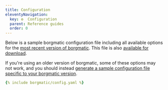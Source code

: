 ```yaml
---
title: Configuration
eleventyNavigation:
  key: ⚙️  Configuration
  parent: Reference guides
  order: 0
---
```

Below is a sample borgmatic configuration file including all available options
for the [most recent version of
borgmatic](https://projects.torsion.org/borgmatic-collective/borgmatic/releases).
This file is also [available for
download](https://torsion.org/borgmatic/reference/config.yaml).

If you're using an older version of borgmatic, some of these options may not
work, and you should instead [generate a sample configuration file specific to
your borgmatic
version](https://torsion.org/borgmatic/how-to/set-up-backups/#configuration).

```yaml
{% include borgmatic/config.yaml %}
```
